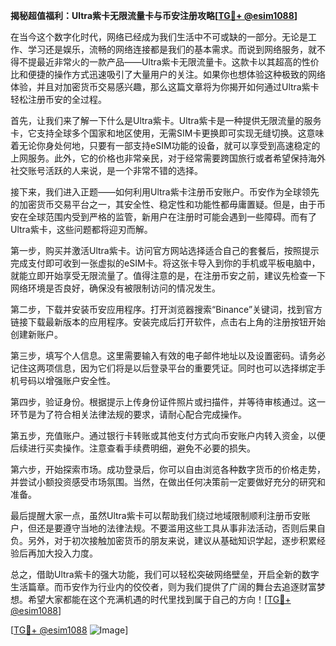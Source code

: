 **揭秘超值福利：Ultra紫卡无限流量卡与币安注册攻略[[TG💪+ @esim1088](https://t.me/s/esim1088)]**

在当今这个数字化时代，网络已经成为我们生活中不可或缺的一部分。无论是工作、学习还是娱乐，流畅的网络连接都是我们的基本需求。而说到网络服务，就不得不提最近非常火的一款产品——Ultra紫卡无限流量卡。这款卡以其超高的性价比和便捷的操作方式迅速吸引了大量用户的关注。如果你也想体验这种极致的网络体验，并且对加密货币交易感兴趣，那么这篇文章将为你揭开如何通过Ultra紫卡轻松注册币安的全过程。

首先，让我们来了解一下什么是Ultra紫卡。Ultra紫卡是一种提供无限流量的服务卡，它支持全球多个国家和地区使用，无需SIM卡更换即可实现无缝切换。这意味着无论你身处何地，只要有一部支持eSIM功能的设备，就可以享受到高速稳定的上网服务。此外，它的价格也非常亲民，对于经常需要跨国旅行或者希望保持海外社交账号活跃的人来说，是一个非常不错的选择。

接下来，我们进入正题——如何利用Ultra紫卡注册币安账户。币安作为全球领先的加密货币交易平台之一，其安全性、稳定性和功能性都毋庸置疑。但是，由于币安在全球范围内受到严格的监管，新用户在注册时可能会遇到一些障碍。而有了Ultra紫卡，这些问题都将迎刃而解。

第一步，购买并激活Ultra紫卡。访问官方网站选择适合自己的套餐后，按照提示完成支付即可收到一张虚拟的eSIM卡。将这张卡导入到你的手机或平板电脑中，就能立即开始享受无限流量了。值得注意的是，在注册币安之前，建议先检查一下网络环境是否良好，确保没有被限制访问的情况发生。

第二步，下载并安装币安应用程序。打开浏览器搜索“Binance”关键词，找到官方链接下载最新版本的应用程序。安装完成后打开软件，点击右上角的注册按钮开始创建新账户。

第三步，填写个人信息。这里需要输入有效的电子邮件地址以及设置密码。请务必记住这两项信息，因为它们将是以后登录平台的重要凭证。同时也可以选择绑定手机号码以增强账户安全性。

第四步，验证身份。根据提示上传身份证件照片或扫描件，并等待审核通过。这一环节是为了符合相关法律法规的要求，请耐心配合完成操作。

第五步，充值账户。通过银行卡转账或其他支付方式向币安账户内转入资金，以便后续进行买卖操作。注意查看手续费明细，避免不必要的损失。

第六步，开始探索市场。成功登录后，你可以自由浏览各种数字货币的价格走势，并尝试小额投资感受市场氛围。当然，在做出任何决策前一定要做好充分的研究和准备。

最后提醒大家一点，虽然Ultra紫卡可以帮助我们绕过地域限制顺利注册币安账户，但还是要遵守当地的法律法规。不要滥用这些工具从事非法活动，否则后果自负。另外，对于初次接触加密货币的朋友来说，建议从基础知识学起，逐步积累经验后再加大投入力度。

总之，借助Ultra紫卡的强大功能，我们可以轻松突破网络壁垒，开启全新的数字生活篇章。而币安作为行业内的佼佼者，则为我们提供了广阔的舞台去追逐财富梦想。希望大家都能在这个充满机遇的时代里找到属于自己的方向！[[TG💪+ @esim1088](https://t.me/s/esim1088)]

[[TG💪+ @esim1088](https://t.me/s/esim1088) ![Image](https://i.postimg.cc/4NQfJmqS/Snipaste-2025-05-13-00-14-12.png)]